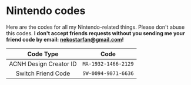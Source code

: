 # Nintendo codes
Here are the codes for all my Nintendo-related things. Please don't abuse this codes. **I don't accept friends requests without you sending me your friend code by email: nekostarfan@gmail.com!**

|Code Type |Code|
:---: | :---:
|ACNH Design Creator ID|`MA-1932-1466-2129`|
|Switch Friend Code|`SW-0094-9071-6636`|
